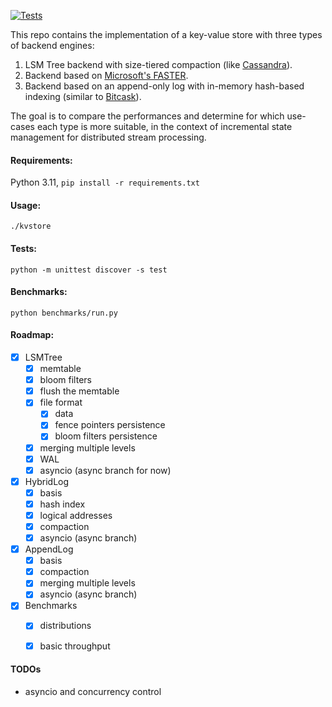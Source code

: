 [![Tests](https://github.com/nikosgavalas/kvstore/actions/workflows/run_tests.yml/badge.svg)](https://github.com/nikosgavalas/kvstore/actions/workflows/run_tests.yml)

This repo contains the implementation of a key-value store with three types of backend engines:
1. LSM Tree backend with size-tiered compaction (like [Cassandra](https://cassandra.apache.org/_/index.html)).
2. Backend based on [Microsoft's FASTER](https://microsoft.github.io/FASTER/docs/td-research-papers/).
3. Backend based on an append-only log with in-memory hash-based indexing (similar to [Bitcask](https://riak.com/assets/bitcask-intro.pdf)).

The goal is to compare the performances and determine for which use-cases each type is more suitable, in the context of incremental state management for distributed stream processing.

#### Requirements:

Python 3.11, `pip install -r requirements.txt`

#### Usage:

`./kvstore`

#### Tests:

`python -m unittest discover -s test`

#### Benchmarks:

`python benchmarks/run.py`

#### Roadmap:

- [x] LSMTree
  - [x] memtable
  - [x] bloom filters
  - [x] flush the memtable
  - [x] file format
    - [x] data
    - [x] fence pointers persistence
    - [x] bloom filters persistence
  - [x] merging multiple levels
  - [x] WAL
  - [x] asyncio (async branch for now)
- [x] HybridLog
  - [x] basis
  - [x] hash index
  - [x] logical addresses
  - [x] compaction
  - [x] asyncio (async branch)
- [x] AppendLog
  - [x] basis
  - [x] compaction
  - [x] merging multiple levels
  - [x] asyncio (async branch)
- [x] Benchmarks
  - [x] distributions
  - [x] basic throughput


#### TODOs
- asyncio and concurrency control

